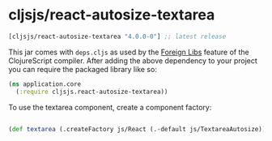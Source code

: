 # cljsjs/react-autosize-textarea

[](dependency)
```clojure
[cljsjs/react-autosize-textarea "4.0.0-0"] ;; latest release
```
[](/dependency)

This jar comes with `deps.cljs` as used by the [Foreign Libs][flibs] feature
of the ClojureScript compiler. After adding the above dependency to your project
you can require the packaged library like so:

```clojure
(ns application.core
  (:require cljsjs.react-autosize-textarea))
```

To use the textarea component, create a component factory:

```clojure

(def textarea (.createFactory js/React (.-default js/TextareaAutosize)))

```

[flibs]: https://clojurescript.org/reference/packaging-foreign-deps

